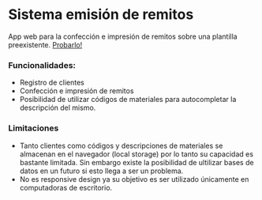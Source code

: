 # Sistema emisión de remitos

App web para la confección e impresión de remitos sobre una plantilla preexistente. [Probarlo!](https://sistema-remitos.vercel.app/)

### Funcionalidades:
- Registro de clientes
- Confección e impresión de remitos
- Posibilidad de utilizar códigos de materiales para autocompletar la descripción del mismo.

### Limitaciones

- Tanto clientes como códigos y descripciones de materiales se almacenan en el navegador (local storage) por lo tanto su capacidad es bastante limitada. Sin embargo existe la posibilidad de ultilizar bases de datos en un futuro si esto llega a ser un problema.
- No es responsive design ya su objetivo es ser utilizado únicamente en computadoras de escritorio.

